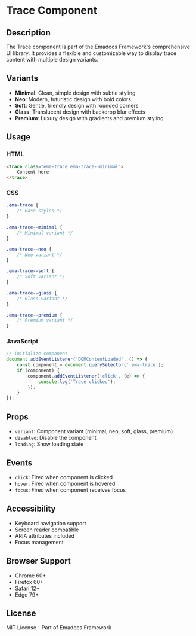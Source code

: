# Trace Component

## Description
The Trace component is part of the Emadocs Framework's comprehensive UI library. It provides a flexible and customizable way to display trace content with multiple design variants.

## Variants
- **Minimal**: Clean, simple design with subtle styling
- **Neo**: Modern, futuristic design with bold colors
- **Soft**: Gentle, friendly design with rounded corners
- **Glass**: Translucent design with backdrop blur effects
- **Premium**: Luxury design with gradients and premium styling

## Usage

### HTML
```html
<trace class="ema-trace ema-trace--minimal">
    Content here
</trace>
```

### CSS
```css
.ema-trace {
    /* Base styles */
}

.ema-trace--minimal {
    /* Minimal variant */
}

.ema-trace--neo {
    /* Neo variant */
}

.ema-trace--soft {
    /* Soft variant */
}

.ema-trace--glass {
    /* Glass variant */
}

.ema-trace--premium {
    /* Premium variant */
}
```

### JavaScript
```javascript
// Initialize component
document.addEventListener('DOMContentLoaded', () => {
    const component = document.querySelector('.ema-trace');
    if (component) {
        component.addEventListener('click', (e) => {
            console.log('Trace clicked');
        });
    }
});
```

## Props
- `variant`: Component variant (minimal, neo, soft, glass, premium)
- `disabled`: Disable the component
- `loading`: Show loading state

## Events
- `click`: Fired when component is clicked
- `hover`: Fired when component is hovered
- `focus`: Fired when component receives focus

## Accessibility
- Keyboard navigation support
- Screen reader compatible
- ARIA attributes included
- Focus management

## Browser Support
- Chrome 60+
- Firefox 60+
- Safari 12+
- Edge 79+

## License
MIT License - Part of Emadocs Framework
